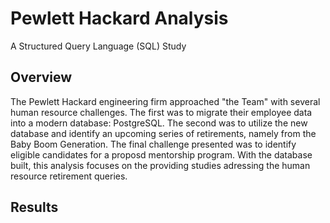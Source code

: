# Pewlett Hackard Analysis

A Structured Query Language (SQL) Study

## Overview

The Pewlett Hackard engineering firm approached "the Team" with several human resource challenges. The first was to migrate their employee data into a modern
database: PostgreSQL. The second was to utilize the new database and identify an upcoming series of retirements, namely from the Baby Boom Generation. The final
challenge presented was to identify eligible candidates for a proposd mentorship program. With the database built, this analysis focuses on the providing studies
adressing the human resource retirement queries.

## Results

[](Resources/Fig1.png)


